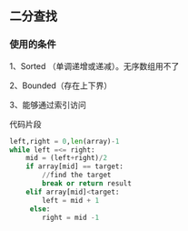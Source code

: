 ## 二分查找

### 使用的条件

1、Sorted （单调递增或递减）。无序数组用不了

2、Bounded（存在上下界）

3、能够通过索引访问



代码片段

```python
left,right = 0,len(array)-1
while left =<= right:
    mid = (left+right)/2
    if array[mid] == target:
        //find the target
        break or return result
    elif array[mid]<target:
        left = mid + 1
     else:
        right = mid -1
```